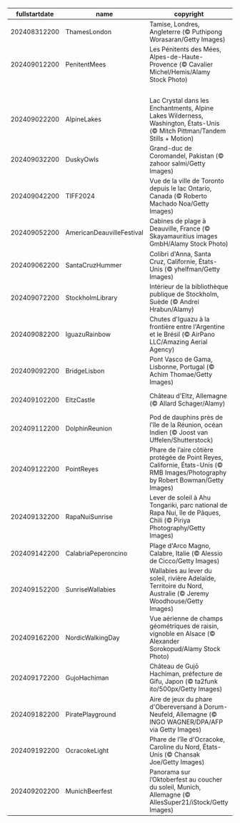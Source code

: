 |fullstartdate|name|copyright|title|image|
|--|--|--|--|--|
202408312200|ThamesLondon|Tamise, Londres, Angleterre (© Puthipong Worasaran/Getty Images)|Au flux de la mémoire britannique|![](/fr-FR/2024/09/202408312200ThamesLondon.jpg)|
202409012200|PenitentMees|Les Pénitents des Mées, Alpes-de-Haute-Provence (© Cavalier Michel/Hemis/Alamy Stock Photo)|Les Géants de la Haute-Provence|![](/fr-FR/2024/09/202409012200PenitentMees.jpg)|
||||![](/fr-FR/2024/09/.jpg)|
202409022200|AlpineLakes|Lac Crystal dans les Enchantments, Alpine Lakes Wilderness, Washington, États-Unis (© Mitch Pittman/Tandem Stills + Motion)|Une beauté intacte comme au premier jour|![](/fr-FR/2024/09/202409022200AlpineLakes.jpg)|
202409032200|DuskyOwls|Grand-duc de Coromandel, Pakistan (© zahoor salmi/Getty Images)|Les seigneurs de la nuit|![](/fr-FR/2024/09/202409032200DuskyOwls.jpg)|
202409042200|TIFF2024|Vue de la ville de Toronto depuis le lac Ontario, Canada (© Roberto Machado Noa/Getty Images)|Clap, moteur, ça tourne !|![](/fr-FR/2024/09/202409042200TIFF2024.jpg)|
202409052200|AmericanDeauvilleFestival|Cabines de plage à Deauville, France (© Skayamauritius images GmbH/Alamy Stock Photo)|Moteur… action !|![](/fr-FR/2024/09/202409052200AmericanDeauvilleFestival.jpg)|
202409062200|SantaCruzHummer|Colibri d'Anna, Santa Cruz, Californie, États-Unis (© yhelfman/Getty Images)|En chantant...|![](/fr-FR/2024/09/202409062200SantaCruzHummer.jpg)|
202409072200|StockholmLibrary|Intérieur de la bibliothèque publique de Stockholm, Suède (© Andrei Hrabun/Alamy)|Un chapitre qui s’écrit ensemble|![](/fr-FR/2024/09/202409072200StockholmLibrary.jpg)|
202409082200|IguazuRainbow|Chutes d'Iguazu à la frontière entre l'Argentine et le Brésil (© AirPano LLC/Amazing Aerial Agency)|Quand les arcs-en-ciel s’en mêlent|![](/fr-FR/2024/09/202409082200IguazuRainbow.jpg)|
202409092200|BridgeLisbon|Pont Vasco de Gama, Lisbonne, Portugal (© Achim Thomae/Getty Images)|De l’horizon à la mer|![](/fr-FR/2024/09/202409092200BridgeLisbon.jpg)|
202409102200|EltzCastle|Château d'Eltz, Allemagne (© Allard Schager/Alamy)|Château d’Eltz, Allemagne|![](/fr-FR/2024/09/202409102200EltzCastle.jpg)|
202409112200|DolphinReunion|Pod de dauphins près de l'île de la Réunion, océan Indien (© Joost van Uffelen/Shutterstock)|Le grand bleu|![](/fr-FR/2024/09/202409112200DolphinReunion.jpg)|
202409122200|PointReyes|Phare de l’aire côtière protégée de Point Reyes, Californie, États-Unis (© RMB Images/Photography by Robert Bowman/Getty Images)|Un havre de paix et de nature|![](/fr-FR/2024/09/202409122200PointReyes.jpg)|
202409132200|RapaNuiSunrise|Lever de soleil à Ahu Tongariki, parc national de Rapa Nui, île de Pâques, Chili (© Piriya Photography/Getty Images)|De bon moaï-tin|![](/fr-FR/2024/09/202409132200RapaNuiSunrise.jpg)|
202409142200|CalabriaPeperoncino|Plage d'Arco Magno, Calabre, Italie (© Alessio de Cicco/Getty Images)|Rouge piment et bleu azur|![](/fr-FR/2024/09/202409142200CalabriaPeperoncino.jpg)|
202409152200|SunriseWallabies|Wallabies au lever du soleil, rivière Adelaïde, Territoire du Nord, Australie (© Jeremy Woodhouse/Getty Images)|Au saut du lit|![](/fr-FR/2024/09/202409152200SunriseWallabies.jpg)|
202409162200|NordicWalkingDay|Vue aérienne de champs géométriques de raisin, vignoble en Alsace (© Alexander Sorokopud/Alamy Stock Photo)|En marche !|![](/fr-FR/2024/09/202409162200NordicWalkingDay.jpg)|
202409172200|GujoHachiman|Château de Gujō Hachiman, préfecture de Gifu, Japon (© ta2funk ito/500px/Getty Images)|Le château dans les nuages|![](/fr-FR/2024/09/202409172200GujoHachiman.jpg)|
202409182200|PiratePlayground|Aire de jeux du phare d'Obereversand à Dorum-Neufeld, Allemagne (© INGO WAGNER/DPA/AFP via Getty Images)|En avant, moussaillons !|![](/fr-FR/2024/09/202409182200PiratePlayground.jpg)|
202409192200|OcracokeLight|Phare de l’île d'Ocracoke, Caroline du Nord, États-Unis (© Chansak Joe/Getty Images)|L'ultime refuge des flibustiers|![](/fr-FR/2024/09/202409192200OcracokeLight.jpg)|
202409202200|MunichBeerfest|Panorama sur l’Oktoberfest au coucher du soleil, Munich, Allemagne (© AllesSuper21/iStock/Getty Images)|Le paradis des lève-chopes !|![](/fr-FR/2024/09/202409202200MunichBeerfest.jpg)|
